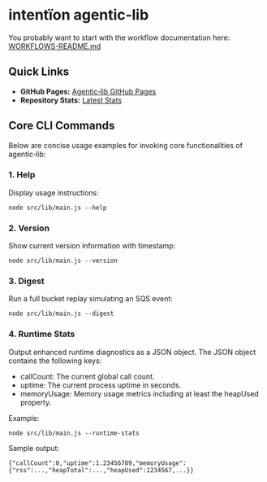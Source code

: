 # intentïon agentic‑lib

You probably want to start with the workflow documentation here: [WORKFLOWS-README.md](https://github.com/xn-intenton-z2a/agentic-lib/blob/main/WORKFLOWS-README.md)

## Quick Links

- **GitHub Pages:** [Agentic‑lib GitHub Pages](https://xn-intenton-z2a.github.io/agentic-lib/index.html)
- **Repository Stats:** [Latest Stats](https://xn-intenton-z2a.github.io/agentic-lib/latest.html)

## Core CLI Commands

Below are concise usage examples for invoking core functionalities of agentic‑lib:

### 1. Help

Display usage instructions:

```
node src/lib/main.js --help
```

### 2. Version

Show current version information with timestamp:

```
node src/lib/main.js --version
```

### 3. Digest

Run a full bucket replay simulating an SQS event:

```
node src/lib/main.js --digest
```

### 4. Runtime Stats

Output enhanced runtime diagnostics as a JSON object. The JSON object contains the following keys:

- callCount: The current global call count.
- uptime: The current process uptime in seconds.
- memoryUsage: Memory usage metrics including at least the heapUsed property.

Example:

```
node src/lib/main.js --runtime-stats
```

Sample output:

```
{"callCount":0,"uptime":1.23456789,"memoryUsage":{"rss":...,"heapTotal":...,"heapUsed":1234567,...}}
```

